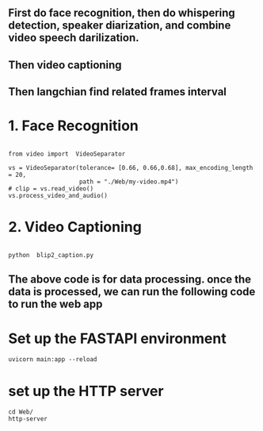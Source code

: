 ## First do face recognition, then do whispering detection, speaker diarization, and combine video speech darilization.
## Then video captioning
## Then langchian find related frames interval


# 1. Face Recognition
```

from video import  VideoSeparator

vs = VideoSeparator(tolerance= [0.66, 0.66,0.68], max_encoding_length = 20,
                    path = "./Web/my-video.mp4")
# clip = vs.read_video()
vs.process_video_and_audio()
```

# 2. Video Captioning
```

python  blip2_caption.py
```


##  The above code is for data processing. once the data is processed, we can run the following code to run the web app

#  Set up the FASTAPI environment
```
uvicorn main:app --reload

```


# set up the HTTP server
```
cd Web/
http-server 

```
